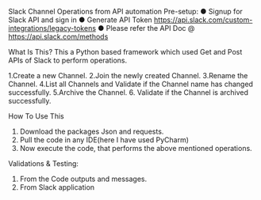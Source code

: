 Slack Channel Operations from API automation
Pre-setup:
● Signup for Slack API and sign in
● Generate API Token https://api.slack.com/custom-integrations/legacy-tokens
● Please refer the API Doc @ https://api.slack.com/methods

What Is This?
This a Python based framework which used Get and Post APIs of Slack to perform operations.

1.Create a new Channel.
2.Join the newly created Channel.
3.Rename the Channel.
4.List all Channels and Validate if the Channel name has changed successfully.
5.Archive the Channel.
6. Validate if the Channel is archived successfully.

How To Use This
1. Download the packages Json and requests.
2. Pull the code in any IDE(here I have used PyCharm)
3. Now execute the code, that performs the above mentioned operations.

Validations & Testing:
1. From the Code outputs and messages.
2. From Slack application


